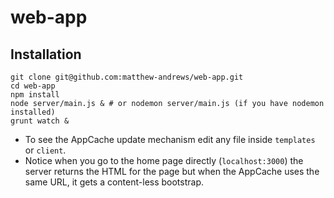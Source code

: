 # web-app

## Installation

```
git clone git@github.com:matthew-andrews/web-app.git
cd web-app
npm install
node server/main.js & # or nodemon server/main.js (if you have nodemon installed)
grunt watch &
```

- To see the AppCache update mechanism edit any file inside `templates` or `client`.
- Notice when you go to the home page directly (`localhost:3000`) the server returns the HTML for the page but when the AppCache uses the same URL, it gets a content-less bootstrap.
